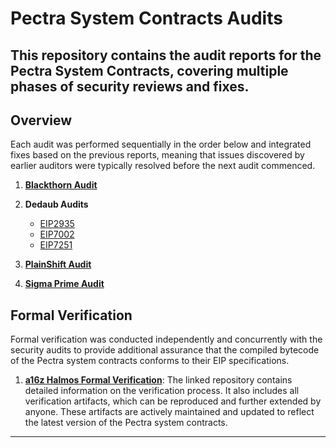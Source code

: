 # Pectra System Contracts Audits

This repository contains the audit reports for the Pectra System Contracts, covering multiple phases of security reviews and fixes.
---

## Overview

Each audit was performed sequentially in the order below and integrated fixes based on the previous reports, meaning that issues discovered by earlier auditors were typically resolved before the next audit commenced.

1. **[Blackthorn Audit](Pectra/Blackthorn_Audit_2024_09_12_Final_Ethereum_Foundation_Blackthorn.pdf)**

2. **Dedaub Audits**  
   - [EIP2935](Pectra/Dedaub%20-%20EIP2935.pdf)  
   - [EIP7002](Pectra/Dedaub%20-%20EIP7002.pdf)  
   - [EIP7251](Pectra/Dedaub%20-%20EIP7251.pdf)  

3. **[PlainShift Audit](Pectra/Plainshift%20EF%20Pectra%20Audit.pdf)**

4. **[Sigma Prime Audit](Pectra/Sigma_Prime_Ethereum_Foundation_Pectra_System_Contracts_Bytecode.pdf)**

## Formal Verification

Formal verification was conducted independently and concurrently with the security audits to provide additional assurance that the compiled bytecode of the Pectra system contracts conforms to their EIP specifications.

1. **[a16z Halmos Formal Verification](https://github.com/daejunpark/sys-asm-halmos)**: The linked repository contains detailed information on the verification process. It also includes all verification artifacts, which can be reproduced and further extended by anyone. These artifacts are actively maintained and updated to reflect the latest version of the Pectra system contracts.

---
